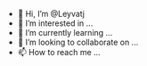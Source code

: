 - 👋 Hi, I’m @Leyvatj
- 👀 I’m interested in ...
- 🌱 I’m currently learning ...
- 💞️ I’m looking to collaborate on ...
- 📫 How to reach me ...

<!---
Leyvatj/Leyvatj is a ✨ special ✨ repository because its `README.md` (this file) appears on your GitHub profile.
You can click the Preview link to take a look at your changes.
--->
